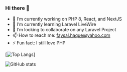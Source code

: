 ### Hi there 👋

<!--
**faysalhaque/faysalhaque** is a ✨ _special_ ✨ repository because its `README.md` (this file) appears on your GitHub profile.

Here are some ideas to get you started:

- 🔭 I’m currently working on PHP 8, React, and NextJS
- 🌱 I’m currently learning Laravel LiveWire
- 👯 I’m looking to collaborate on any Laravel Project
- 🤔 I’m looking for help with ...
- 💬 Ask me about ...
- 📫 How to reach me: faysal.haque@yahoo.com
- 😄 Pronouns: ...
- ⚡ Fun fact: I still love PHP

-->
- 🔭 I’m currently working on PHP 8, React, and NextJS
- 🌱 I’m currently learning Laravel LiveWire
- 👯 I’m looking to collaborate on any Laravel Project
- 📫 How to reach me: faysal.haque@yahoo.com
- ⚡ Fun fact: I still love PHP

[![Top Langs](https://github-readme-stats.vercel.app/api/top-langs/?username=faysalhaque&show_icons=true&theme=vision-friendly-dar)]

![GitHub stats](https://github-readme-stats.vercel.app/api?username=faysalhaque&show_icons=true&theme=vision-friendly-dark)
